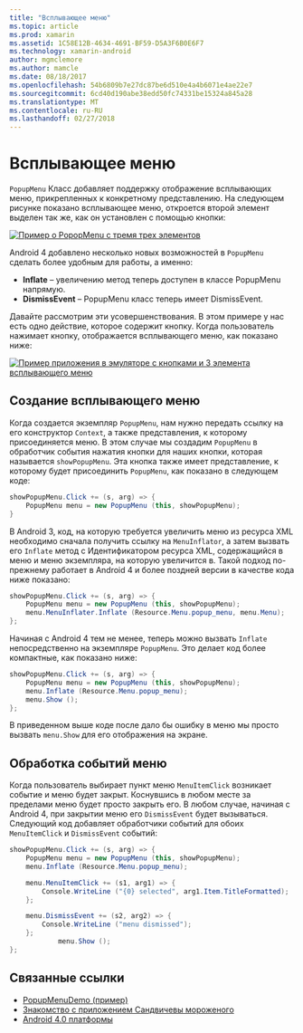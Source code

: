 ```yaml
---
title: "Всплывающее меню"
ms.topic: article
ms.prod: xamarin
ms.assetid: 1C58E12B-4634-4691-BF59-D5A3F6B0E6F7
ms.technology: xamarin-android
author: mgmclemore
ms.author: mamcle
ms.date: 08/18/2017
ms.openlocfilehash: 54b6809b7e27dc87be6d510e4a4b6071e4ae22e7
ms.sourcegitcommit: 6cd40d190abe38edd50fc74331be15324a845a28
ms.translationtype: MT
ms.contentlocale: ru-RU
ms.lasthandoff: 02/27/2018
---
```

# <a name="popup-menu"></a>Всплывающее меню

`PopupMenu` Класс добавляет поддержку отображение всплывающих меню, прикрепленных к конкретному представлению. На следующем рисунке показано всплывающее меню, откроется второй элемент выделен так же, как он установлен с помощью кнопки:

 [ ![Пример о PopopMenu с тремя трех элементов](popup-menu-images/20-popupmenu.png)](popup-menu-images/20-popupmenu.png)

Android 4 добавлено несколько новых возможностей в `PopupMenu` сделать более удобным для работы, а именно:

-   **Inflate** &ndash; увеличению метод теперь доступен в классе PopupMenu напрямую.
-   **DismissEvent** &ndash; PopupMenu класс теперь имеет DismissEvent.

Давайте рассмотрим эти усовершенствования. В этом примере у нас есть одно действие, которое содержит кнопку. Когда пользователь нажимает кнопку, отображается всплывающего меню, как показано ниже:

 [ ![Пример приложения в эмуляторе с кнопками и 3 элемента всплывающего меню](popup-menu-images/06-popupmenu.png)](popup-menu-images/06-popupmenu.png)

<a name="Creating_a_Popup_Menu" />

## <a name="creating-a-popup-menu"></a>Создание всплывающего меню

Когда создается экземпляр `PopupMenu`, нам нужно передать ссылку на его конструктор `Context`, а также представления, к которому присоединяется меню. В этом случае мы создадим `PopupMenu` в обработчик события нажатия кнопки для наших кнопки, которая называется `showPopupMenu`.
Эта кнопка также имеет представление, к которому будет присоединить `PopupMenu`, как показано в следующем коде:

```csharp
showPopupMenu.Click += (s, arg) => {
    PopupMenu menu = new PopupMenu (this, showPopupMenu);
}
```

В Android 3, код, на которую требуется увеличить меню из ресурса XML необходимо сначала получить ссылку на `MenuInflator`, а затем вызвать его `Inflate` метод с Идентификатором ресурса XML, содержащийся в меню и меню экземпляра, на которую увеличится в. Такой подход по-прежнему работает в Android 4 и более поздней версии в качестве кода ниже показано:

```csharp
showPopupMenu.Click += (s, arg) => {
    PopupMenu menu = new PopupMenu (this, showPopupMenu);
    menu.MenuInflater.Inflate (Resource.Menu.popup_menu, menu.Menu);
};
```

Начиная с Android 4 тем не менее, теперь можно вызвать `Inflate` непосредственно на экземпляре `PopupMenu`. Это делает код более компактные, как показано ниже:

```csharp
showPopupMenu.Click += (s, arg) => {
    PopupMenu menu = new PopupMenu (this, showPopupMenu);
    menu.Inflate (Resource.Menu.popup_menu);
    menu.Show ();
};
```

В приведенном выше коде после дало бы ошибку в меню мы просто вызвать `menu.Show` для его отображения на экране.

<a name="Handling_Menu_Events" />

## <a name="handling-menu-events"></a>Обработка событий меню

Когда пользователь выбирает пункт меню `MenuItemClick` возникает событие и меню будет закрыт. Коснувшись в любом месте за пределами меню будет просто закрыть его. В любом случае, начиная с Android 4, при закрытии меню его `DismissEvent` будет вызываться. Следующий код добавляет обработчики событий для обоих `MenuItemClick` и `DismissEvent` событий:

```csharp
showPopupMenu.Click += (s, arg) => {
    PopupMenu menu = new PopupMenu (this, showPopupMenu);
    menu.Inflate (Resource.Menu.popup_menu);

    menu.MenuItemClick += (s1, arg1) => {
        Console.WriteLine ("{0} selected", arg1.Item.TitleFormatted);
    };

    menu.DismissEvent += (s2, arg2) => {
        Console.WriteLine ("menu dismissed");
    };
            menu.Show ();
};
```



## <a name="related-links"></a>Связанные ссылки

- [PopupMenuDemo (пример)](https://developer.xamarin.com/samples/monodroid/PopupMenuDemo/)
- [Знакомство с приложением Сандвичевы мороженого](http://www.android.com/about/ice-cream-sandwich/)
- [Android 4.0 платформы](http://developer.android.com/sdk/android-4.0.html)
